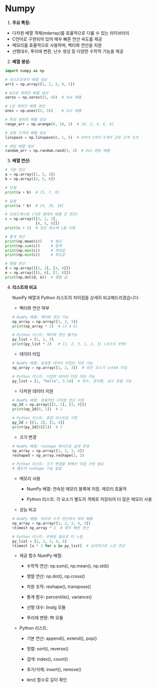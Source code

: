 # Numpy

1. **주요 특징:**
- 다차원 배열 객체(ndarray)를 효율적으로 다룰 수 있는 라이브러리
- C언어로 구현되어 있어 매우 빠른 연산 속도를 제공
- 메모리를 효율적으로 사용하며, 벡터화 연산을 지원
- 선형대수, 푸리에 변환, 난수 생성 등 다양한 수학적 기능을 제공

2. **배열 생성:**
```python
import numpy as np

# 리스트로부터 배열 생성
arr1 = np.array([1, 2, 3, 4, 5])

# 0으로 채워진 배열 생성
zeros = np.zeros((3, 4))  # 3x4 배열

# 1로 채워진 배열 생성
ones = np.ones((2, 3))    # 2x3 배열

# 특정 범위의 배열 생성
range_arr = np.arange(0, 10, 2)  # [0, 2, 4, 6, 8]

# 균등 간격의 배열 생성
linspace = np.linspace(0, 1, 5)  # 0부터 1까지 5개의 균등 간격 숫자

# 랜덤 배열 생성
random_arr = np.random.rand(3, 3)  # 3x3 랜덤 배열
```

3. **배열 연산:**
```python
# 기본 연산
a = np.array([1, 2, 3])
b = np.array([4, 5, 6])

# 덧셈
print(a + b)  # [5, 7, 9]

# 곱셈
print(a * b)  # [4, 10, 18]

# 브로드캐스팅 (다른 형태의 배열 간 연산)
c = np.array([[1, 2, 3],
              [4, 5, 6]])
print(c + 1)  # 모든 원소에 1을 더함

# 통계 연산
print(np.mean(c))    # 평균
print(np.sum(c))     # 합계
print(np.max(c))     # 최대값
print(np.min(c))     # 최소값

# 행렬 연산
d = np.array([[1, 2], [3, 4]])
e = np.array([[5, 6], [7, 8]])
print(np.dot(d, e))  # 행렬 곱
```



4. **리스트와 비교**

   NumPy 배열과 Python 리스트의 차이점을 상세히 비교해드리겠습니다:

   - 벡터화 연산 여부

   ```python
   # NumPy 배열: 벡터화 연산 가능
   np_array = np.array([1, 2, 3])
   print(np_array * 2)  # [2 4 6]
   
   # Python 리스트: 벡터화 연산 불가능
   py_list = [1, 2, 3]
   print(py_list * 2)   # [1, 2, 3, 1, 2, 3] (리스트 반복)
   ```

   - 데이터 타입

   ```python
   # NumPy 배열: 동일한 데이터 타입만 저장 가능
   np_array = np.array([1, 2, 3])  # 모든 요소가 int64 타입
   
   # Python 리스트: 다양한 데이터 타입 저장 가능
   py_list = [1, "hello", 3.14]  # 정수, 문자열, 실수 혼합 가능
   ```

   - 다차원 데이터 지원

   ```python
   # NumPy 배열: 효율적인 다차원 연산 지원
   np_2d = np.array([[1, 2], [3, 4]])
   print(np_2d[0, 1])  # 2
   
   # Python 리스트: 중첩 리스트로 구현
   py_2d = [[1, 2], [3, 4]]
   print(py_2d[0][1])  # 2
   ```

   - 크기 변경

   ```python
   # NumPy 배열: reshape 메서드로 쉽게 변경
   np_array = np.array([1, 2, 3, 4])
   reshaped = np_array.reshape(2, 2)
   
   # Python 리스트: 크기 변경을 위해선 직접 구현 필요
   # 별도의 reshape 기능 없음
   ```

   - 메모리 사용

     - NumPy 배열: 연속된 메모리 블록에 저장, 메모리 효율적

     - Python 리스트: 각 요소가 별도의 객체로 저장되어 더 많은 메모리 사용


   - 성능 비교

   ```python
   # NumPy 배열: 대규모 수치 연산에서 매우 빠름
   np_array = np.array([1, 2, 3, 4, 5])
   %timeit np_array * 2  # 매우 빠른 연산
   
   # Python 리스트: 반복문 필요로 더 느림
   py_list = [1, 2, 3, 4, 5]
   %timeit [x * 2 for x in py_list]  # 상대적으로 느린 연산
   ```

   - 제공 함수
     NumPy 배열:

     - 수학적 연산: np.sum(), np.mean(), np.std()

     - 행렬 연산: np.dot(), np.cross()

     - 차원 조작: reshape(), transpose()

     - 통계 함수: percentile(), variance()

     - 선형 대수: linalg 모듈

     - 푸리에 변환: fft 모듈

       


   - Python 리스트:

     - 기본 연산: append(), extend(), pop()

     - 정렬: sort(), reverse()

     - 검색: index(), count()

     - 추가/삭제: insert(), remove()

     - len() 함수로 길이 확인
